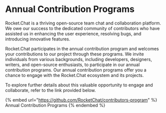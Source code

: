 # Annual Contribution Programs



Rocket.Chat is a thriving open-source team chat and collaboration platform. We owe our success to the dedicated community of contributors who have assisted us in enhancing the user experience, resolving bugs, and introducing innovative features.

Rocket.Chat participates in the annual contribution program and welcomes your contributions to our project through these programs. We invite individuals from various backgrounds, including developers, designers, writers, and open-source enthusiasts, to participate in our annual contribution programs. Our annual contribution programs offer you a chance to engage with the Rocket.Chat ecosystem and its projects.&#x20;

To explore further details about this valuable opportunity to engage and collaborate, refer to the link provided below.

{% embed url="https://github.com/RocketChat/contributors-program" %}
Annual Contribution Programs
{% endembed %}
